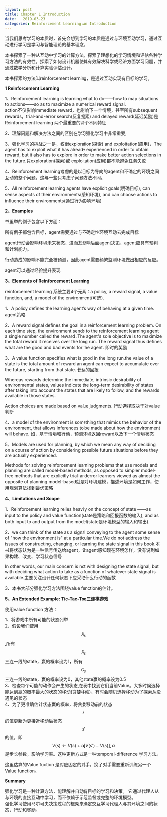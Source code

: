 ```yaml
---
layout: post
title: Chapter 1 Introduction 
date:   2019-03-23
categories: Reinforcement Learning:An Introduction
---
```


当我们思考学习的本质时，首先会想到学习的本质是通过与环境互动学习，通过互动进行学习是学习与智能理论的基本理念。  

本书探索了一种从互动中学习的计算方法。探索了理想化的学习情境和评估各种学习方法的有效性。探索了如何设计机器使其有效解决科学或经济方面学习问题，并通过数学分析和计算实验评估设计。     

本书探索的方法叫reinforcement learning，是通过互动实现有目标的学习。    

**1 Reinforcement Learning**   

1、Reinforcement learning is learning what to do——how to map situations to actions——so as to maximize a numerical reward signal.  
action不仅影响immediate reward，也影响下一个情境，甚至所有subsequent rewards，trial-and-error search(反复搜索) and delayed reward(延迟奖励)是Reinforcement learning 两个最重要的两个不同特征   

2、理解问题和解决方法之间的区别在学习强化学习中非常重要;   

3、强化学习的挑战之一是，权衡exploration(探索) and exploitation(应用)，The agent has to exploit what it has already experienced in order to obtain reward, but it also has to explore in order to make better action selections in the future.只exploration(探索)或 exploitation(应用)都不能避免任务失败    

4、Reinforcement learning考虑的是以目标为导向的agent和不确定的环境之间互动的整个问题，这与一些只考虑子问题方法不同。  

5、All reinforcement learning agents have explicit goals(明确目标), can sense aspects of their environments(感知环境), and can choose actions to influence their environments(通过行为影响环境)    

**2、Examples**  

书里举的例子包含以下方面：  

所有例子都包含目标，agent需要通过与不确定性环境互动去完成目标   

agent行动会影响环境未来状态，进而友影响后面agent决策，agent应具有预判和计划能力。  

行动造成的影响不能完全被预测，因此agent需要频繁监测环境做出相应的反应。   

agent可以通过经验提升表现   


**3、Elements of Reinforcement Learning**  

reinforcement learning 系统主要4个元素：a policy, a reward signal, a value function, and, a model of the environment(可选).  

1、A policy defines the learning agent's way of behaving at a given time. agent策略  

2、A reward signal defines the goal in a reinforcement learning problem. On each time step, the environment
sends to the reinforcement learning agent a single number called the reward .The agent's sole
objective is to maximize the total reward it receives over the long run. The reward signal thus defines
what are the good and bad events for the agent. 即时的奖励  

3、A value function specifies what is good in the long run.the value of a state is the total amount of reward an agent can expect to accumulate over the future, starting from that state.  长远的回报  

Whereas rewards determine the immediate, intrinsic desirability of environmental states, values indicate the long-term desirability
of states after taking into account the states that are likely to follow, and the rewards available in those
states.  

Action choices are made based on value judgments. 行动选择取决于对value判断

4、a model of the environment is something that mimics the behavior of the environment, that allows inferences
to be made about how the environment will behave.  如，基于情境和行动，预测环境返回reward以及下一个情境状态

5、Models are used for planning, by which we mean any way of deciding on a course of action by considering possible future situations before they are actually experienced. 

Methods for solving reinforcement learning problems that use models and planning are called model-based methods, as opposed to simpler model-free methods that are explicitly trial-anderror learners viewed as almost the opposite of planning.model-based就是对环境建模，描述环境是如何工作，使用规划算法找到最优策略 


**4、Limitations and Scope** 

1、Reinforcement learning relies heavily on the concept of state ——as input to the policy and value function(state是策略和回报函数的输入),
and as both input to and output from the model(state是环境模型的输入和输出).  

2、we can think of the state as a signal conveying to the agent some sense of "how the environment is" at a particular time.We do not address the issues of constructing, changing, or learning the state signal in this book.本书将状态认为是一种信号传送给agent，让agent感知现在环境怎样，没有说到如果构建、改变、学习状态信号   

In other words, our main concern is not with designing the state signal, but with deciding what action to take as a function of whatever state signal is available.主要关注设计任何状态下应采取什么行动的函数   

3、本书大部分强化学习方法围绕value function的估计。   

**5、An Extended Example: Tic-Tac-Toe三连棋游戏**   

使用value function 方法：  

1、将游戏中所有可能的状态列举    
2、假设我们使用$$X_{s}$$,所有$$X_{s}$$三连一线的state，赢的概率设为1，所有$$O_{s}$$三连一线的state，赢的概率设为0，其他state赢的概率设为0.5    
3、检查每个可能的动作会产生的状态,在表中找到它们当前Value。大多时候选择能达到赢的概率最大的状态的移动(贪婪移动)，有时会随机选择移动为了探索从没遇见的状态     
4、为了更准确估计状态赢的概率，将贪婪移动前的状态$$s$$的值更新为更接近移动后状态$$s'$$的值，即$$V(s) \gets V(s)+\alpha[V(s')-V(s)],\alpha$$是步长参数，影响学习率。这种更新方式是一种temporal-difference 学习方法。      

这里估算的Value fuction 是对应固定的对手，换了对手需要重新训练另一个Value function。


**Summary**   

强化学习是一种计算方法，能理解并自动有目标的学习和决策。 它通过代理人从与环境的直接互动中学习，而不依赖于示范监督或完整的环境模型。    
强化学习使用马尔可夫决策过程的框架来确定交互学习代理人与其环境之间的状态，行动和奖励。  

